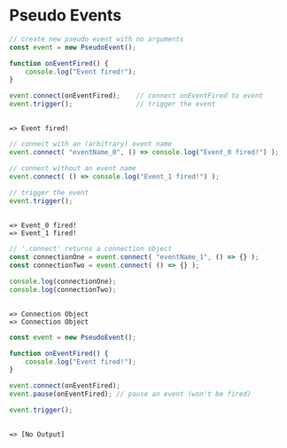 
# Pseudo Events


```javascript
// create new pseudo event with no arguments
const event = new PseudoEvent();

function onEventFired() {
    console.log("Event fired!");
}

event.connect(onEventFired);    // connect onEventFired to event
event.trigger();                // trigger the event
```

##
    => Event fired!

```javascript
// connect with an (arbitrary) event name
event.connect( "eventName_0", () => console.log("Event_0 fired!") );

// connect without an event name
event.connect( () => console.log("Event_1 fired!") );

// trigger the event
event.trigger();
```

##
    => Event_0 fired!
    => Event_1 fired!


```javascript
// '.connect' returns a connection object 
const connectionOne = event.connect( "eventName_1", () => {} );
const connectionTwo = event.connect( () => {} );

console.log(connectionOne);
console.log(connectionTwo);
```

## 
    => Connection Object
    => Connection Object


```javascript
const event = new PseudoEvent();

function onEventFired() {
    console.log("Event fired!");
}

event.connect(onEventFired);
event.pause(onEventFired); // pause an event (won't be fired)

event.trigger();
```

## 
    => [No Output]

